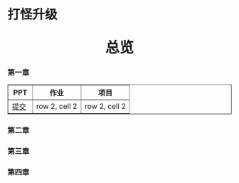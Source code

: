 # 打怪升级

## <center> <font size='6'> 总览 </font> </center>

### 第一章

<table border="1" width="100%" >
    <tr>
        <th width="20%">PPT</th>
        <th width="40%">作业</th>
        <th width="40%">项目</th>
    </tr>
    <tr>
        <td><a href="/passage1/Homework0-SetupAccount/submit.md">提交</a></td>
        <td>row 2, cell 2</td>
        <td>row 2, cell 2</td>
    </tr>
</table>

### 第二章


### 第三章


### 第四章



